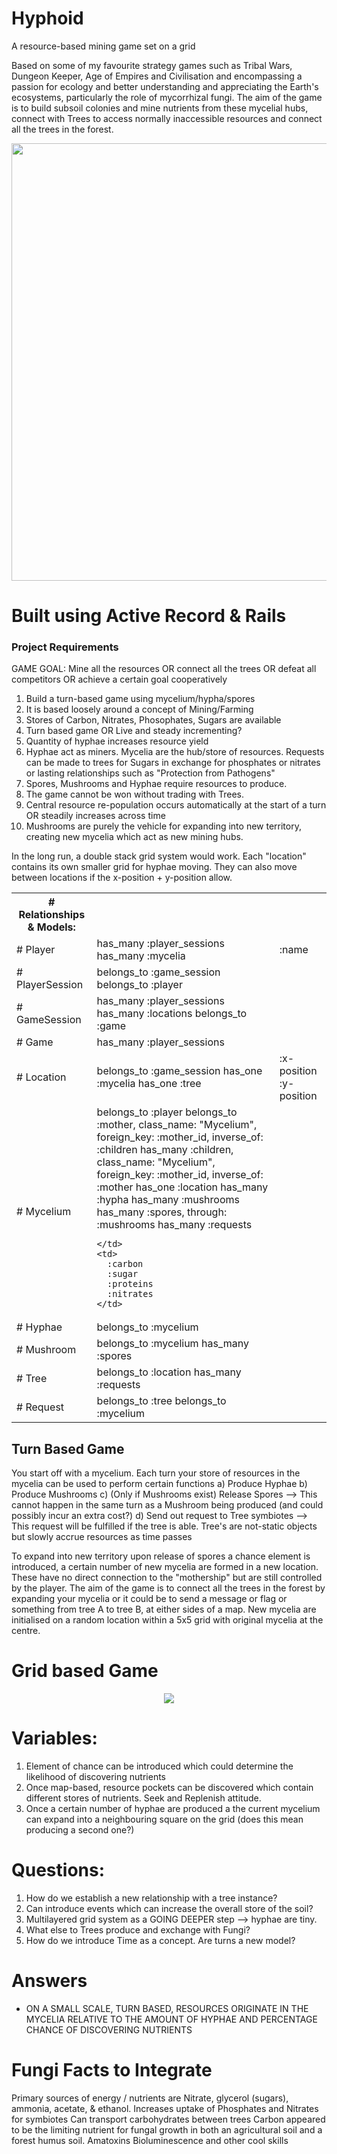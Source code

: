 # Hyphoid

A resource-based mining game set on a grid

Based on some of my favourite strategy games such as Tribal Wars, Dungeon Keeper, Age of Empires and Civilisation and encompassing a
passion for ecology and better understanding and appreciating the Earth's ecosystems, particularly the role of mycorrhizal
fungi. The aim of the game is to build subsoil colonies and mine nutrients from these mycelial hubs, connect with Trees to
access normally inaccessible resources and connect all the trees in the forest.


<p align="center">
<img src="http://images.universityherald.com/data/images/full/5277/mycorrhizal-fungi.jpg" width="700"/>
</p>

# Built using Active Record &amp; Rails


### Project Requirements ###

GAME GOAL: Mine all the resources OR connect all the trees OR defeat all competitors OR achieve a certain goal cooperatively

1. Build a turn-based game using mycelium/hypha/spores
2. It is based loosely around a concept of Mining/Farming
3. Stores of Carbon, Nitrates, Phosophates, Sugars are available
4. Turn based game OR Live and steady incrementing?
5. Quantity of hyphae increases resource yield
6. Hyphae act as miners. Mycelia are the hub/store of resources. Requests can be made to trees for Sugars in exchange for phosphates or nitrates or lasting relationships such as "Protection from Pathogens"
7. Spores, Mushrooms and Hyphae require resources to produce.
8. The game cannot be won without trading with Trees.
9. Central resource re-population occurs automatically at the start of a turn OR steadily increases across time
10. Mushrooms are purely the vehicle for expanding into new territory, creating new mycelia which act as new mining hubs.

In the long run, a double stack grid system would work. Each "location" contains its own smaller grid for hyphae moving. They can also move between locations if the x-position + y-position allow.

<table>
  <th>
    # Relationships & Models:
  </th>
  <tr>
    <td>
      # Player
    </td>
    <td>
      has_many :player_sessions
      has_many :mycelia
    </td>
    <td>
      :name
    </td>
  </tr>
  <tr>
    <td>
      # PlayerSession    
    </td>
    <td>
      belongs_to :game_session
      belongs_to :player
    </td>
    <td>
    </td>
  </tr>
  <tr>
    <td>
      # GameSession
    </td>
    <td>
      has_many :player_sessions
      has_many :locations
      belongs_to :game
    </td>
    <td>
    </td>
  </tr>
  <tr>
    <td>
      # Game
    </td>
    <td>
      has_many :player_sessions
    </td>
    <td>
    </td>
  </tr>
  <tr>
    <td>
    # Location
    </td>
    <td>
      belongs_to :game_session
      has_one :mycelia
      has_one :tree
    </td>
    <td>
      :x-position
      :y-position
    </td>
  </tr>
  <tr>
    <td>
      # Mycelium
    </td>
    <td>
      belongs_to :player
      belongs_to :mother, class_name: "Mycelium", foreign_key: :mother_id, inverse_of: :children
      has_many :children, class_name: "Mycelium", foreign_key: :mother_id, inverse_of: :mother
      has_one :location
      has_many :hypha
      has_many :mushrooms
      has_many :spores, through: :mushrooms
      has_many :requests

    </td>
    <td>
      :carbon
      :sugar
      :proteins
      :nitrates
    </td>
  </tr>
  <tr>
    <td>
      # Hyphae
    </td>
    <td>
      belongs_to :mycelium
    </td>
    <td>
    </td>
  </tr>
  <tr>
    <td>
      # Mushroom
    </td>
    <td>
      belongs_to :mycelium
      has_many :spores
    </td>
    <td>
    </td>
  </tr>
  <tr>
    <td>
      # Tree
    </td>
    <td>
      belongs_to :location
      has_many :requests
    </td>
    <td>
    </td>
  </tr>
  <tr>
    <td>
      # Request
    </td>
    <td>
      belongs_to :tree
      belongs_to :mycelium
    </td>
    <td>
    </td>
  </tr>
</table>


## Turn Based Game ##
You start off with a mycelium. Each turn your store of resources in the mycelia can be used to perform certain functions
a) Produce Hyphae
b) Produce Mushrooms
c) (Only if Mushrooms exist) Release Spores --> This cannot happen in the same turn as a Mushroom being produced (and could possibly incur an extra cost?)
d) Send out request to Tree symbiotes --> This request will be fulfilled if the tree is able. Tree's are not-static objects but slowly accrue resources as time passes

To expand into new territory upon release of spores a chance element is introduced, a certain number of new mycelia are formed in a new location. These have no direct connection to the "mothership" but are still controlled by the player. The aim of the game is to connect all the trees in the forest by expanding your mycelia or it could be to send a message or flag or something from tree A to tree B, at either sides of a map. New mycelia are initialised on a random location within a 5x5 grid with original mycelia at the centre.

# Grid based Game

<p align="center">
<img src="https://s-media-cache-ak0.pinimg.com/236x/d7/47/33/d747337b43c19140c993e08d7c88fb50.jpg"/>
</p>


# Variables:

1. Element of chance can be introduced which could determine the likelihood of discovering nutrients
2. Once map-based, resource pockets can be discovered which contain different stores of nutrients. Seek and Replenish attitude.
3. Once a certain number of hyphae are produced a the current mycelium can expand into a neighbouring square on the grid (does this mean producing a second one?)

# Questions:

1. How do we establish a new relationship with a tree instance?
2. Can introduce events which can increase the overall store of the soil?
3. Multilayered grid system as a GOING DEEPER step --> hyphae are tiny.
4. What else to Trees produce and exchange with Fungi?
5. How do we introduce Time as a concept. Are turns a new model?

# Answers

- ON A SMALL SCALE, TURN BASED, RESOURCES ORIGINATE IN THE MYCELIA RELATIVE TO THE AMOUNT OF HYPHAE AND PERCENTAGE CHANCE OF DISCOVERING NUTRIENTS


# Fungi Facts to Integrate

Primary sources of energy / nutrients are Nitrate, glycerol (sugars), ammonia, acetate, & ethanol.
Increases uptake of Phosphates and Nitrates for symbiotes
Can transport carbohydrates between trees
Carbon appeared to be the limiting nutrient for fungal growth in both an agricultural soil and a forest humus soil.
Amatoxins
Bioluminescence and other cool skills
